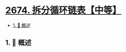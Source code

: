 # [2674. 拆分循环链表【中等】](https://github.com/tnotesjs/TNotes.leetcode/tree/main/notes/2674.%20%E6%8B%86%E5%88%86%E5%BE%AA%E7%8E%AF%E9%93%BE%E8%A1%A8%E3%80%90%E4%B8%AD%E7%AD%89%E3%80%91)

<!-- region:toc -->

- [1. 📝 概述](#1--概述)

<!-- endregion:toc -->

## 1. 📝 概述
